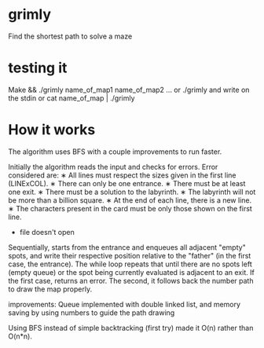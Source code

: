 # grimly
Find the shortest path to solve a maze

# testing it
Make && ./grimly name_of_map1 name_of_map2 ...
or
./grimly and write on the stdin
or
cat name_of_map | ./grimly 

# How it works
The algorithm uses BFS with a couple improvements to run faster.

Initially the algorithm reads the input and checks for errors. Error considered are: 
∗ All lines must respect the sizes given in the first line (LINExCOL).
∗ There can only be one entrance.
∗ There must be at least one exit.
∗ There must be a solution to the labyrinth.
∗ The labyrinth will not be more than a billion square.
∗ At the end of each line, there is a new line.
∗ The characters present in the card must be only those shown on the first
line.
* file doesn't open

Sequentially, starts from the entrance and enqueues all adjacent "empty" spots,
and write their respective position relative to the "father" (in the first case, the entrance).
The while loop repeats that until there are no spots left (empty queue) or the spot being currently evaluated is adjacent to an exit.
If the first case, returns an error. The second, it follows back the number path to draw the map properly. 

improvements: Queue implemented with double linked list, and memory saving by using numbers to guide the path drawing

Using BFS instead of simple backtracking (first try) made it O(n) rather than O(n*n).
